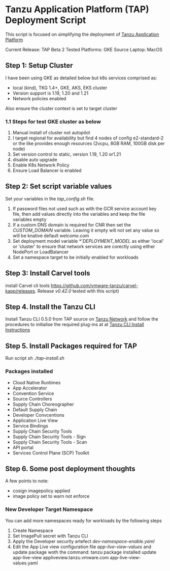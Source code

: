 # Tanzu Application Platform (TAP) Deployment Script

This script is focused on simplifying the deployment of [Tanzu Application Platform](https://tanzu.vmware.com/application-platform)

Current Release:    TAP Beta 2
Tested Platforms:   GKE
Source Laptop:      MacOS

## Step 1: Setup Cluster
I have been using GKE as detailed below but k8s services comprised as:

- local (kind), TKG 1.4+, GKE, AKS, EKS cluster
- Version support is 1.19, 1.20 and 1.21 
- Network policies enabled

Also ensure the cluster context is set to target cluster

### 1.1 Steps for test GKE cluster as below
1. Manual install of cluster not autopilot
2. I target regional for availability but find 4 nodes of config e2-standard-2 or the like provides enough resources (2vcpu, 8GB RAM, 100GB disk per node)
3. Set version control to static, version 1.19, 1.20 or1.21
4. disable auto upgrade
5. Enable K8s Network Policy
6. Ensure Load Balancer is enabled

## Step 2: Set script variable values
Set your variables in the *tap_config.sh* file.
1. If password files not used such as with the GCR service account key file, then add values directly into the variables and keep the file variables empty
2. If a custom DNS domain is required for CNR then set the *CUSTOM_DOMAIN* variable. Leaving it empty will not set any value so will be knative default *welcome.com*
3. Set deployment model variable *'*DEPLOYMENT_MODEL* as either 'local' or 'cluster' to ensure that network services are corectly using either NodePort or LoadBalancer
4. Set a namespace target to be initially enabled for workloads

## Step 3: Install Carvel tools 
install Carvel cli tools <https://github.com/vmware-tanzu/carvel-kapp/releases>. Release *v0.42.0* tested with this script)

## Step 4. Install the Tanzu CLI 
Install Tanzu CLI 0.5.0 from TAP source on [Tanzu Network](https://network.tanzu.vmware.com/products/tanzu-application-platform#/releases/967169/file_groups/5595) and follow the procedures to initialise the required plug-ins at at [Tanzu CLI Install Instructions](https://docs.vmware.com/en/VMware-Tanzu-Application-Platform/0.2/tap-0-2/GUID-install-general.html#cli-and-plugin)


## Step 5. Install Packages required for TAP
Run script *sh ./tap-install.sh*

### Packages installed
- Cloud Native Runtimes
- App Accelerator
- Convention Service
- Source Controllers
- Supply Chain Choreographer
- Default Supply Chain
- Developer Convcentions
- Application Live View
- Service Bindings
- Supply Chain Security Tools
- Supply Chain Security Tools - Sign
- Supply Chain Security Tools - Scan
- API portal
- Services Control Plane (SCP) Toolkit

## Step 6. Some post deployment thoughts
A few points to note:
- cosign imagepolicy applied
- image policy set to warn not enforce

### New Developer Target Namespace
You can add more namespaces ready for workloads by the following steps
1. Create Namespace
2. Set ImagePull secret with Tanzu CLI
3. Apply the Developer security artefect *dev-namespace-enable.yaml*
4. Edit the App Live view configuration file *app-live-view-values* and update package woth the command:
    tanzu package installed update app-live-view appliveview.tanzu.vmware.com app-live-view-values.yaml